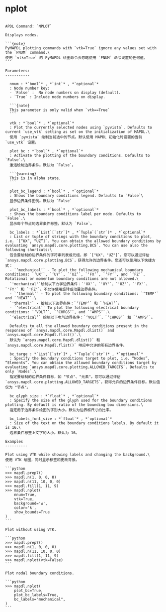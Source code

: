 # nplot

````{method} Mapdl.nplot(nnum='', vtk=None, **kwargs)

APDL Command: `NPLOT`

Displays nodes.

```{note}
PyMAPDL plotting commands with `vtk=True` ignore any values set with the `PNUM` command.\
使用 `vtk=True` 的 PyMAPDL 绘图命令会忽略使用 `PNUM` 命令设置的任何值。
```

Parameters:
-----------

  nnum : *`bool`* , *`int`* , *`optional`*
  : Node number key:
  - `False` :  No node numbers on display (default).
  - `True` : Include node numbers on display.

  ```{note}
  This parameter is only valid when `vtk==True`
  ```

  vtk : *`bool`* , *`optional`*
  : Plot the currently selected nodes using `pyvista`. Defaults to current `use_vtk` setting as set on the initialization of MAPDL.\
  使用 `pyvista` 绘制当前选中的节点。默认使用 MAPDL 初始化时设置的当前 `use_vtk` 设置。

  plot_bc : *`bool`* , *`optional`*
  : Activate the plotting of the boundary conditions. Defaults to `False`.\
  激活绘制边界条件。默认为 `False`。
  
  ```{warning}
  This is in alpha state.
  ```

  plot_bc_legend : *`bool`* , *`optional`*
  : Shows the boundary conditions legend. Defaults to `False`\
  显示边界条件图例。默认为 `False`

  plot_bc_labels : *`bool`* , *`optional`*
  : Shows the boundary conditions label per node. Defaults to `False`.\
  显示每个节点的边界条件标签。默认为 `False`。

  bc_labels : *`List`[`str`]* , *`Tuple`(`str`)* , *`optional`*
  : List or tuple of strings with the boundary conditions to plot, i.e. `[“UX”, “UZ”]`. You can obtain the allowed boundary conditions by evaluating `ansys.mapdl.core.plotting.BCS`. You can use also the following shortcuts:\
  包含要绘制的边界条件的字符串列表或元组，即 `["UX"、"UZ"]`。您可以通过评估 `ansys.mapdl.core.plotting.BCS`，获得允许的边界条件。您还可以使用以下快捷方式：
  - `‘mechanical’` - To plot the following mechanical boundary conditions: `‘UX’`, `‘UY’`, `‘UZ’`, `‘FX’`, `‘FY’`, and `‘FZ’`. Rotational or momentum boundary conditions are not allowed.\
  `'mechanical'`绘制以下力学边界条件：`'UX'`、`'UY'`、`'UZ'`、`'FX'`、`'FY'` 和 `'FZ'`。不允许使用旋转或动量边界条件。
  - `‘thermal’` - To plot the following boundary conditions: `‘TEMP’` and `‘HEAT’`.\
  `'thermal'` - 绘制以下边界条件：`‘TEMP’` 和 `‘HEAT’`。
  - `‘electrical’` To plot the following electrical boundary conditions: `‘VOLT’`, `‘CHRGS’`, and `‘AMPS’`.\
  `‘electrical’` 绘制以下电气边界条件：`‘VOLT’`、`‘CHRGS’` 和 `‘AMPS’`。

  Defaults to all the allowed boundary conditions present in the responses of `ansys.mapdl.core.Mapdl.dlist()` and `ansys.mapdl.core.Mapdl.flist()`.\
  默认为 `ansys.mapdl.core.Mapdl.dlist()` 和 `ansys.mapdl.core.Mapdl.flist()` 响应中允许的所有边界条件。

  bc_targe : *`List`[`str`]* , *`Tuple`(`str`)* , *`optional`*
  : Specify the boundary conditions target to plot, i.e. “Nodes”, “Elements”. You can obtain the allowed boundary conditions target by evaluating `ansys.mapdl.core.plotting.ALLOWED_TARGETS`. Defaults to only `Nodes`.\
  指定要绘制的边界条件目标，如 "节点"、"元素"。您可以通过评估 `ansys.mapdl.core.plotting.ALLOWED_TARGETS`，获得允许的边界条件目标。默认值仅为 "节点"。

  bc_glyph_size : *`float`* , *`optional`*
  : Specify the size of the glyph used for the boundary conditions plotting. By default is ratio of the bounding box dimensions.\
  指定用于边界条件绘图的字形大小。默认为边界框尺寸的比率。

  bc_labels_font_size : *`float`* , *`optional`*
  : Size of the text on the boundary conditions labels. By default it is 16.\
  边界条件标签上文字的大小。默认为 16。

Examples
----------

Plot using VTK while showing labels and changing the background.\
使用 VTK 绘图，同时显示标签和更改背景。

```python
>>> mapdl.prep7()
>>> mapdl.n(1, 0, 0, 0)
>>> mapdl.n(11, 10, 0, 0)
>>> mapdl.fill(1, 11, 9)
>>> mapdl.nplot(
    nnum=True,
    vtk=True,
    background='w',
    color='k',
    show_bounds=True
)
```

Plot without using VTK.

```python
>>> mapdl.prep7()
>>> mapdl.n(1, 0, 0, 0)
>>> mapdl.n(11, 10, 0, 0)
>>> mapdl.fill(1, 11, 9)
>>> mapdl.nplot(vtk=False)
```

Plot nodal boundary conditions.

```python
>>> mapdl.nplot(
    plot_bc=True,
    plot_bc_labels=True,
    bc_labels="mechanical",
)
```




````